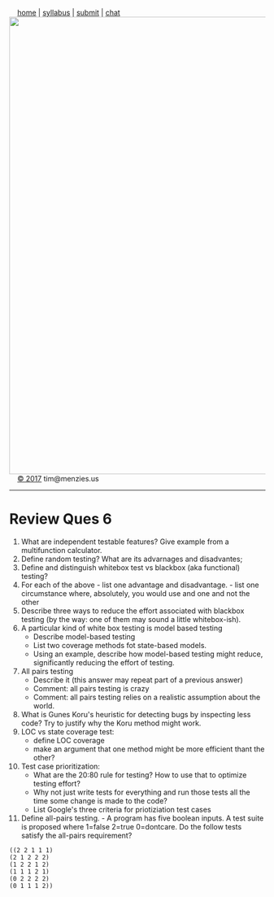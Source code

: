 
&nbsp;&nbsp;&nbsp;&nbsp;[home](http://tiny.cc/se17) | 
[syllabus](https://github.com/txt/se17/blob/master/doc/syllabus.md) | 
[submit](http://tiny.cc/se17give) |
[chat](https://se17.slack.com/)  
[<img width=900 src="https://raw.githubusercontent.com/txt/se17/master/img/se17.png">](http://tiny.cc/se17)   <br>
&nbsp;&nbsp;&nbsp;&nbsp;[&copy; 2017](https://github.com/txt/se17/blob/master/LICENSE.md) tim&commat;menzies.us<br>

________________
# Review Ques 6

1.    What are independent testable features? Give example from a multifunction calculator.
2.    Define random testing? What are its advarnages and disadvantes;
3.    Define and distinguish whitebox test vs blackbox (aka functional) testing?
4.    For each of the above
           - list one advantage and disadvantage.
           - list one circumstance where,  absolutely, you would use and one and not the other
5.    Describe three ways to reduce the effort associated with blackbox testing (by the way: one of them may sound
      a little whitebox-ish).
6.    A particular kind of white box testing is model based testing
       - Describe model-based testing
       - List two  coverage methods fot state-based models.
       - Using an example, describe how model-based testing might reduce, significantly reducing the effort of testing.
7.    All pairs testing
        - Describe it (this answer may repeat part of a previous answer)
        - Comment: all pairs testing is crazy
        - Comment: all pairs testing relies on a realistic assumption about the world.
8.    What is Gunes Koru's heuristic for detecting bugs by inspecting less code? Try to justify why the Koru method might work.
9.    LOC vs state coverage test: 
         - define LOC coverage
         - make an argument that one method might be more efficient thant the other?
10.   Test case prioritization:
         - What are the 20:80 rule for testing? How to use that to optimize testing effort?
         - Why not just write tests for everything and run those tests all the time some change is made to the code?
         - List Google's three criteria for priotiziation test cases
11. Define all-pairs testing.
         - A program has five boolean inputs. A test suite is proposed where 1=false 2=true 0=dontcare. 
	   Do the follow tests satisfy the all-pairs requirement?

```
((2 2 1 1 1)
(2 1 2 2 2)
(1 2 2 1 2)
(1 1 1 2 1)
(0 2 2 2 2)
(0 1 1 1 2))
```
